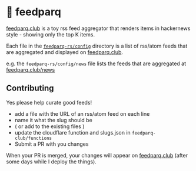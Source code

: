 #  🎈 feedparq

[feedparq.club](https://feedparq.club) is a toy rss feed aggregator
that renders items in hackernews style - showing only the top K items.

Each file in the [`feedparq-rs/config`](./feedparq-rs/config/) directory 
is a list of rss/atom feeds that are aggregated and displayed on
[feedparq.club](https://feedparq.club).

e.g. the `feedparq-rs/config/news` file lists the feeds that are 
aggregated at [feedparq.club/news](https://feedparq.club/news)


## Contributing 

Yes please help curate good feeds!

* add a file with the URL of an rss/atom feed on each line
* name it what the slug should be
* ( or add to the existing files )
* update the cloudflare function and slugs.json in `feedparq-club/functions`
* Submit a PR with you changes

When your PR is merged, your changes will appear on [feedparq.club](https://feedparq.club)
(after some days while I deploy the things).
